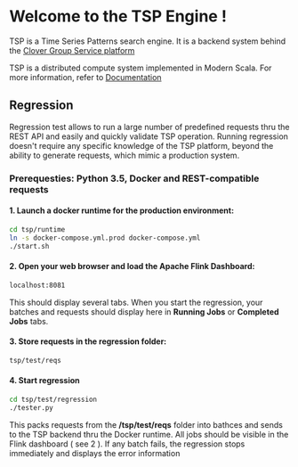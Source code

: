 Welcome to the TSP Engine !
===

TSP is a Time Series Patterns search engine. It is a backend system behind the [Clover Group Service platform](https://clover.global/en)

TSP is a distributed compute system implemented in Modern Scala. For more information, refer to [Documentation](https://clover-group.github.io/tsp/)

## Regression

Regression test allows to run a large number of predefined requests thru the REST API and easily and quickly validate TSP operation. 
Running regression doesn't require any specific knowledge of the TSP platform, beyond the ability to generate requests, which mimic a production system.

### Prerequesties: Python 3.5, Docker and REST-compatible requests

#### 1. Launch a docker runtime for the production environment:
``` bash
cd tsp/runtime
ln -s docker-compose.yml.prod docker-compose.yml
./start.sh
```
#### 2. Open your web browser and load the Apache Flink Dashboard:
``` bash 
localhost:8081
```
This should display several tabs. When you start the regression, your batches and requests should display here in **Running Jobs** or **Completed Jobs** tabs.


#### 3. Store requests in the regression folder:
``` bash
tsp/test/reqs
```

#### 4. Start regression
``` bash
cd tsp/test/regression
./tester.py
```

This packs requests from the **/tsp/test/reqs** folder into bathces and sends to the TSP backend thru the Docker runtime. All jobs should be visible in the Flink dashboard ( see 2 ). If any batch fails, the regression stops immediately and displays the error information
